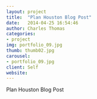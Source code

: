 ```yaml
---
layout: project
title:  "Plan Houston Blog Post"
date:   2014-04-25 16:54:46
author: Charles Thomas
categories:
- project
img: portfolio_09.jpg
thumb: thumb02.jpg
carousel:
- portfolio_09.jpg
client: Self
website: 
---
```

Plan Houston Blog Post
